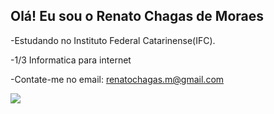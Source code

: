 ## Olá! Eu sou o Renato Chagas de Moraes

-Estudando no Instituto Federal Catarinense(IFC).

-1/3 Informatica para internet

-Contate-me no email: <a>renatochagas.m@gmail.com</a>

<picture>
  <source
    srcset="https://github-readme-stats.vercel.app/api?username=cmRenato&show_icons=true&theme=radical"
    media="(prefers-color-scheme: dark)"
  />
  <source
    srcset="https://github-readme-stats.vercel.app/api?username=cmRenato&show_icons=true"
    media="(prefers-color-scheme: light), (prefers-color-scheme: no-preference)"
  />
    <img src="https://github-readme-stats.vercel.app/api?username=cmRenato&show_icons=true" 
  />  
</picture>
